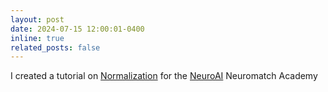 ```yaml
---
layout: post
date: 2024-07-15 12:00:01-0400
inline: true
related_posts: false
---
```


I created a tutorial on [Normalization](https://neuroai.neuromatch.io/tutorials/W1D5_Microcircuits/student/W1D5_Tutorial2.html) for the [NeuroAI](https://neuroai.neuromatch.io/tutorials/intro.html) Neuromatch Academy
